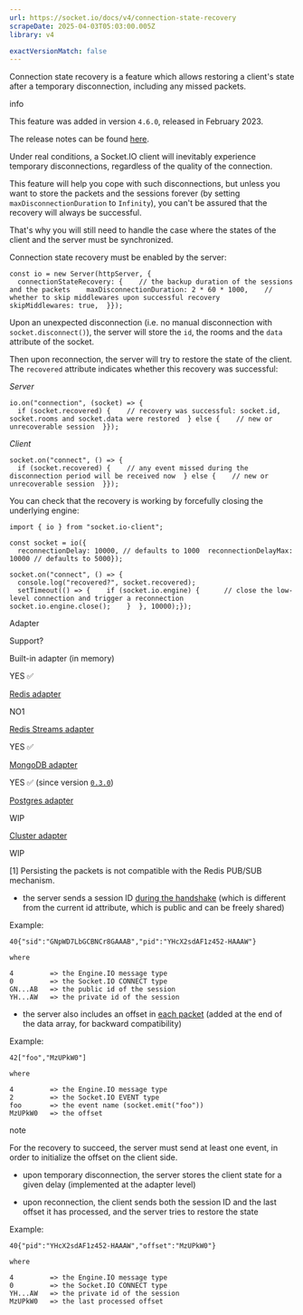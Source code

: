 ```yaml
---
url: https://socket.io/docs/v4/connection-state-recovery
scrapeDate: 2025-04-03T05:03:00.005Z
library: v4

exactVersionMatch: false
---
```


Connection state recovery is a feature which allows restoring a client's state after a temporary disconnection, including any missed packets.

info

This feature was added in version `4.6.0`, released in February 2023.

The release notes can be found [here](_docs_v4_changelog_4.6.0.md).

Under real conditions, a Socket.IO client will inevitably experience temporary disconnections, regardless of the quality of the connection.

This feature will help you cope with such disconnections, but unless you want to store the packets and the sessions forever (by setting `maxDisconnectionDuration` to `Infinity`), you can't be assured that the recovery will always be successful.

That's why you will still need to handle the case where the states of the client and the server must be synchronized.

Connection state recovery must be enabled by the server:
```
const io = new Server(httpServer, {  
  connectionStateRecovery: {    // the backup duration of the sessions and the packets    maxDisconnectionDuration: 2 * 60 * 1000,    // whether to skip middlewares upon successful recovery    skipMiddlewares: true,  }});  
```
Upon an unexpected disconnection (i.e. no manual disconnection with `socket.disconnect()`), the server will store the `id`, the rooms and the `data` attribute of the socket.

Then upon reconnection, the server will try to restore the state of the client. The `recovered` attribute indicates whether this recovery was successful:

_Server_
```
io.on("connection", (socket) => {  
  if (socket.recovered) {    // recovery was successful: socket.id, socket.rooms and socket.data were restored  } else {    // new or unrecoverable session  }});  
```
_Client_
```
socket.on("connect", () => {  
  if (socket.recovered) {    // any event missed during the disconnection period will be received now  } else {    // new or unrecoverable session  }});  
```
You can check that the recovery is working by forcefully closing the underlying engine:
```
import { io } from "socket.io-client";  
  
const socket = io({  
  reconnectionDelay: 10000, // defaults to 1000  reconnectionDelayMax: 10000 // defaults to 5000});  
  
socket.on("connect", () => {  
  console.log("recovered?", socket.recovered);  
  setTimeout(() => {    if (socket.io.engine) {      // close the low-level connection and trigger a reconnection      socket.io.engine.close();    }  }, 10000);});  
```
Adapter

Support?

Built-in adapter (in memory)

YES ✅

[Redis adapter](_docs_v4_redis-adapter_.md)

NO1

[Redis Streams adapter](_docs_v4_redis-streams-adapter_.md)

YES ✅

[MongoDB adapter](_docs_v4_mongo-adapter_.md)

YES ✅ (since version [`0.3.0`](https://github.com/socketio/socket.io-mongo-adapter/releases/tag/0.3.0))

[Postgres adapter](_docs_v4_postgres-adapter_.md)

WIP

[Cluster adapter](_docs_v4_cluster-adapter_.md)

WIP

\[1\] Persisting the packets is not compatible with the Redis PUB/SUB mechanism.
*   the server sends a session ID [during the handshake](_docs_v4_socket-io-protocol_.md#connection-to-a-namespace-1) (which is different from the current id attribute, which is public and can be freely shared)

Example:
```
40{"sid":"GNpWD7LbGCBNCr8GAAAB","pid":"YHcX2sdAF1z452-HAAAW"}  
  
where  
  
4         => the Engine.IO message type  
0         => the Socket.IO CONNECT type  
GN...AB   => the public id of the session  
YH...AW   => the private id of the session  
```
*   the server also includes an offset in [each packet](_docs_v4_socket-io-protocol_.md#sending-and-receiving-data-1) (added at the end of the data array, for backward compatibility)

Example:
```
42["foo","MzUPkW0"]  
  
where  
  
4         => the Engine.IO message type  
2         => the Socket.IO EVENT type  
foo       => the event name (socket.emit("foo"))  
MzUPkW0   => the offset  
```
note

For the recovery to succeed, the server must send at least one event, in order to initialize the offset on the client side.
*   upon temporary disconnection, the server stores the client state for a given delay (implemented at the adapter level)
    
*   upon reconnection, the client sends both the session ID and the last offset it has processed, and the server tries to restore the state
    

Example:
```
40{"pid":"YHcX2sdAF1z452-HAAAW","offset":"MzUPkW0"}  
  
where  
  
4         => the Engine.IO message type  
0         => the Socket.IO CONNECT type  
YH...AW   => the private id of the session  
MzUPkW0   => the last processed offset  
```
